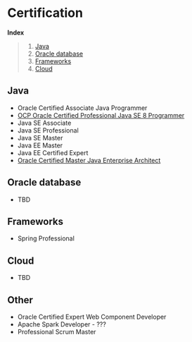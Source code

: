# Certification

**Index**
> 1. [Java](#java-cert)
> 2. [Oracle database](#oracle-db-cert)
> 2. [Frameworks](#frameworks-cert)
> 2. [Cloud](#cloud-cert)

## Java
* Oracle Certified Associate Java Programmer
* [OCP Oracle Certified Professional Java SE 8 Programmer](OCP_Oracle_Certified_Professional/README.md)
* Java SE Associate
* Java SE Professional
* Java SE Master
* Java EE Master
* Java EE Certified Expert
* [Oracle Certified Master Java Enterprise Architect](Oracle_Certified_Master_Java_Enterprise_Architect/README.md)

## Oracle database
* TBD

## Frameworks
* Spring Professional

## Cloud
* TBD

## Other
* Oracle Certified Expert Web Component Developer
* Apache Spark Developer - ???
* Professional Scrum Master
